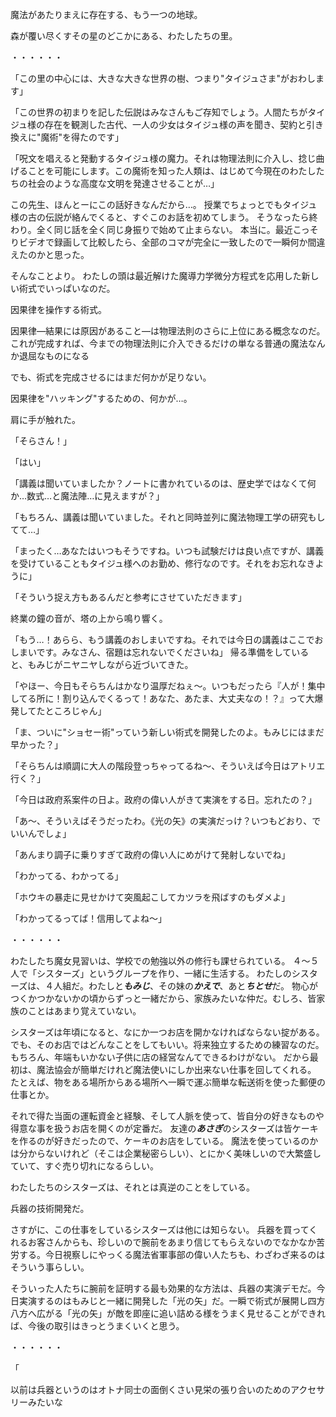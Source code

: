
魔法があたりまえに存在する、もう一つの地球。


森が覆い尽くすその星のどこかにある、わたしたちの里。


・・・・・・


「この里の中心には、大きな大きな世界の樹、つまり"タイジュさま"がおわします」


「この世界の初まりを記した伝説はみなさんもご存知でしょう。人間たちがタイジュ様の存在を観測した古代、一人の少女はタイジュ様の声を聞き、契約と引き換えに"魔術"を得たのです」



「呪文を唱えると発動するタイジュ様の魔力。それは物理法則に介入し、捻じ曲げることを可能にします。この魔術を知った人類は、はじめて今現在のわたしたちの社会のような高度な文明を発達させることが…」



この先生、ほんとーにこの話好きなんだから…。
授業でちょっとでもタイジュ様の古の伝説が絡んでくると、すぐこのお話を初めてしまう。
そうなったら終わり。全く同じ話を全く同じ身振りで始めて止まらない。
本当に。最近こっそりビデオで録画して比較したら、全部のコマが完全に一致したので一瞬何か間違えたのかと思った。

そんなことより。
わたしの頭は最近解けた魔導力学微分方程式を応用した新しい術式でいっぱいなのだ。

因果律を操作する術式。

因果律―結果には原因があること―は物理法則のさらに上位にある概念なのだ。
これが完成すれば、今までの物理法則に介入できるだけの単なる普通の魔法なんか退屈なものになる

でも、術式を完成させるにはまだ何かが足りない。

因果律を"ハッキング"するための、何かが…。


肩に手が触れた。


「そらさん！」

「はい」


「講義は聞いていましたか？ノートに書かれているのは、歴史学ではなくて何か…数式…と魔法陣…に見えますが？」


「もちろん、講義は聞いていました。それと同時並列に魔法物理工学の研究もしてて…」    


「まったく…あなたはいつもそうですね。いつも試験だけは良い点ですが、講義を受けていることもタイジュ様へのお勤め、修行なのです。それをお忘れなきように」


「そういう捉え方もあるんだと参考にさせていただきます」


終業の鐘の音が、塔の上から鳴り響く。


「もう…！あらら、もう講義のおしまいですね。それでは今日の講義はここでおしまいです。みなさん、宿題は忘れないでくださいね」
帰る準備をしていると、もみじがニヤニヤしながら近づいてきた。

「やほー、今日もそらちんはかなり温厚だねぇ〜。いつもだったら『人が！集中してる所に！割り込んでくるって！あなた、あたま、大丈夫なの！？』って大爆発してたところじゃん」

「ま、ついに"ショセー術"っていう新しい術式を開発したのよ。もみじにはまだ早かった？」

「そらちんは順調に大人の階段登っちゃってるね～、そういえば今日はアトリエ行く？」

「今日は政府系案件の日よ。政府の偉い人がきて実演をする日。忘れたの？」

「あ～、そういえばそうだったわ。《光の矢》の実演だっけ？いつもどおり、でいいんでしょ」

「あんまり調子に乗りすぎて政府の偉い人にめがけて発射しないでね」

「わかってる、わかってる」

「ホウキの暴走に見せかけて突風起こしてカツラを飛ばすのもダメよ」

「わかってるってば！信用してよね～」

<!---
 うーん以下で説明文が続くのがきもい
 できるだけ場面で、ストーリーで、なんとなく説明していきたい。
-->

・・・・・・

わたしたち魔女見習いは、学校での勉強以外の修行も課せられている。
４～５人で「シスターズ」というグループを作り、一緒に生活する。
わたしのシスターズは、４人組だ。わたしと***もみじ***、その妹の***かえで***、あと***ちとせ***だ。
物心がつくかつかないかの頃からずっと一緒だから、家族みたいな仲だ。むしろ、皆家族のことはあまり覚えていない。

シスターズは年頃になると、なにか一つお店を開かなければならない掟がある。
でも、そのお店ではどんなことをしてもいい。将来独立するための練習なのだ。
もちろん、年端もいかない子供に店の経営なんてできるわけがない。
だから最初は、魔法協会が簡単だけれど魔法使いにしか出来ない仕事を回してくれる。
たとえば、物をある場所からある場所へ一瞬で運ぶ簡単な転送術を使った郵便の仕事とか。

それで得た当面の運転資金と経験、そして人脈を使って、皆自分の好きなものや得意な事を扱うお店を開くのが定番だ。
友達の***あさぎ***のシスターズは皆ケーキを作るのが好きだったので、ケーキのお店をしている。
魔法を使っているのかは分からないけれど（そこは企業秘密らしい）、とにかく美味しいので大繁盛していて、すぐ売り切れになるらしい。

わたしたちのシスターズは、それとは真逆のことをしている。

兵器の技術開発だ。

さすがに、この仕事をしているシスターズは他には知らない。
兵器を買ってくれるお客さんからも、珍しいので腕前をあまり信じてもらえないのでなかなか苦労する。今日視察しにやっくる魔法省軍事部の偉い人たちも、わざわざ来るのはそういう事らしい。

そういった人たちに腕前を証明する最も効果的な方法は、兵器の実演デモだ。今日実演するのはもみじと一緒に開発した「光の矢」だ。一瞬で術式が展開し四方八方へ広がる「光の矢」が敵を即座に追い詰める様をうまく見せることができれば、今後の取引はきっとうまくいくと思う。

・・・・・・

「


以前は兵器というのはオトナ同士の面倒くさい見栄の張り合いのためのアクセサリーみたいな

